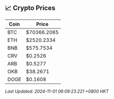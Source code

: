 ## 📈 Crypto Prices

| Coin | Price |
| ---- | ----- |
| BTC | $70366.2085 |
| ETH | $2520.2334 |
| BNB | $575.7534 |
| CRV | $0.2526 |
| ARB | $0.5277 |
| OKB | $38.2671 |
| DOGE | $0.1608 |

_Last Updated: 2024-11-01 06:09:23.221 +0800 HKT_